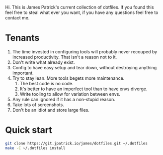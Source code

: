 Hi. This is James Patrick's current collection of dotfiles. If you found this
feel free to steal what ever you want, if you have any questions feel free to
contact me.

# Tenants

1. The time invested in configuring tools will probably never recouped by
   increased productivity. That isn't a reason not to it.
2. Don't write what already exist.
3. Config to have easy setup and tear down, without destroying anything
   important.
4. Try to stay lean. More tools begets more maintenance.
   1. The best code is no code.
   2. It's better to have an imperfect tool than to have envs diverge.
   3. Write tooling to allow for variation between envs.
5. Any rule can ignored if it has a non-stupid reason.
6. Take lots of screenshots.
7. Don't be an idiot and store large files.

# Quick start

```sh
git clone https://git.jpatrick.io/james/dotfiles.git ~/.dotfiles
make -C ~/.dotfiles install
```
